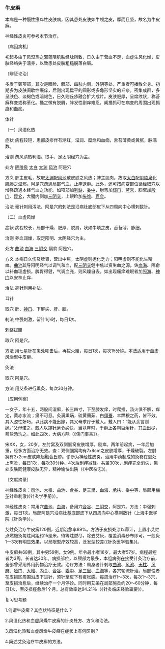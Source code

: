 ### 牛皮癣

本病是一种慢性瘙痒性皮肤病，因其患处皮肤如牛领之皮，厚而且坚，故名为牛皮癣。

神经性皮炎可参考本节治疗。

〔病因病机〕

初起多由于风湿热之邪蕴阻肌肤经脉所致，日久由于营血不足，血虚生风化燥，皮肤经络失于濡养，以致患处皮肤粗糙脱落白屑。

〔辨证论治〕

多发于颈项部，其次是眼睑、骶部、四肢内侧、外阴等处，严重者可播散全身。初期多为皮肤间歇性瘙痒，后则出现扁平的圆形或多角形坚实的丘疹，密集成群，多呈肤色、淡褐色或暗褐色，日久则丘疹融合扩大成片。皮肤肥厚，呈席纹状，称苔癣样变或称革化。搔之微有脱屑，阵发性剧痒难忍，阖搔抓可在病变的周围出现抓痕和血痂。

体针

（一）风湿化热

症状  病程较短，患部皮疹伴有潮红，湿润、糜烂和血痂，舌苔薄黄或黄腻，脉濡数。

治则  疏风清热利湿。取手、足太阴经穴为主。

处方  [阴陵泉](https://www.gmzyjc.com/read/zjs/zjs3.1.4-6-0.0.1.3.9.md)  [太白](https://www.gmzyjc.com/read/zjs/zjs3.1.4-6-0.0.1.3.3.md)  [太渊](https://www.gmzyjc.com/read/zjs/zjs3.1.1-3-0.1.1.3.9.md)  [风池](https://www.gmzyjc.com/read/zjs/zjs3.1.9-12-0.0.3.3.20.md)  阿是穴

方义  肺主皮毛，故取[太渊](https://www.gmzyjc.com/read/zjs/zjs3.1.1-3-0.1.1.3.9.md)配[风池](https://www.gmzyjc.com/read/zjs/zjs3.1.9-12-0.0.3.3.20.md)散皮肤之风热；脾主肌肉，故取[太白](https://www.gmzyjc.com/read/zjs/zjs3.1.4-6-0.0.1.3.3.md)配[阴陵泉](https://www.gmzyjc.com/read/zjs/zjs3.1.4-6-0.0.1.3.9.md)化肌腠之湿邪。阿是穴疏通局部气血，止痒退癣。此外，还可按病变部位循经取穴以增强疏通本经气血之功能。如项部加[列缺](https://www.gmzyjc.com/read/zjs/zjs3.1.1-3-0.1.1.3.7.md)、[委中](https://www.gmzyjc.com/read/zjs/zjs3.1.7-8-0.0.1.3.40.md)，肘弯加[郄门](https://www.gmzyjc.com/read/zjs/zjs3.1.9-12-0.0.1.3.4.md)、[劳宫](https://www.gmzyjc.com/read/zjs/zjs3.1.9-12-0.0.1.3.8.md)，腘窝加[殷门](https://www.gmzyjc.com/read/zjs/zjs3.1.7-8-0.0.1.3.37.md)、[昆仑](https://www.gmzyjc.com/read/zjs/zjs3.1.7-8-0.0.1.3.60.md)，大腿内侧加[三阴交](https://www.gmzyjc.com/read/zjs/zjs3.1.4-6-0.0.1.3.6.md)，上眼睑加[头维](https://www.gmzyjc.com/read/zjs/zjs3.1.1-3-0.1.3.3.8.md)、[百会](https://www.gmzyjc.com/read/zjs/zjs3.2.2-0.0.1.3.20.md)。

治法  毫针刺用泻法，阿是穴的刺法是沿病灶底部皮下从四周向中心横剌数针。

（二）血虚风燥

症状  病程较长，局部干燥、肥厚、脱屑，状如牛项之皮，舌苔薄，脉细。

治则  养血润燥，取足阳明、太阴经穴为主。

处方  [曲池](https://www.gmzyjc.com/read/zjs/zjs3.1.1-3-0.1.2.3.11.md)  [血海](https://www.gmzyjc.com/read/zjs/zjs3.1.4-6-0.0.1.3.10.md)  [三阴交](https://www.gmzyjc.com/read/zjs/zjs3.1.4-6-0.0.1.3.6.md)  隔俞  阿是穴。

方义  本病日久伤及脾胃，营出中焦，太阴虚则运化乏力；阳明虚则不能化生精血。[曲池](https://www.gmzyjc.com/read/zjs/zjs3.1.1-3-0.1.2.3.11.md)疏导阳明经气以调气和血，配[三阴交](https://www.gmzyjc.com/read/zjs/zjs3.1.4-6-0.0.1.3.6.md)健中焦以资生血之源。佐[血海](https://www.gmzyjc.com/read/zjs/zjs3.1.4-6-0.0.1.3.10.md)、隔俞以补血理虚损。脾胃得健，气调血充，则风燥自去。如出现瘙痒难眠者加[照海](https://www.gmzyjc.com/read/zjs/zjs3.1.7-8-0.0.2.3.6.md)、[神门](https://www.gmzyjc.com/read/zjs/zjs3.1.4-6-0.0.2.3.7.md)以安神止痒．

治法  亳针刺用补法。

耳针

取穴  肺、[神门](https://www.gmzyjc.com/read/zjs/zjs3.1.4-6-0.0.2.3.7.md)、下屏尖、肝、脑。

剌法  中强刺激，留针1小时，每日1次。

刺络拔罐

取穴  阿是穴。

方法  用七星针在患处叩击后，再拔火罐，每日1次，每次15分钟。本法适用于血虚风燥型牛皮癣。

灸法

取穴  阿是穴。

方法  用艾条进行熏灸，每次30分钟。

〔应用例案〕

一女子，年十五，两股间湿癣，长三四寸，下至膝发痒，时爬搔，汤火俱不解，痒定，黄赤水流；痛不可忍。灸满熏焫，硫黄䕡茹、白[僵蚕](https://www.gmzyjc.com/read/bc/bc10-0.0.8.0.0.md)、羊蹄根之药，皆不效。其入姿性妍巧，以此病不能出嫁，其父母求疗于戴人。戴人曰：“能从余言则瘥。”父母诺之。戴人以䤵针磨令尖快，当以痒时，于癣上各剌百余针，其血出尽，煎盐汤洗之。如此四次，大病方除（《儒门事亲》）。

宋XX，女，20岁。左肘窝及双侧腘窝皮肤增厚，剧痒。两年前起病，一年后加重，经多方面治疗无效。查：双侧腘窝均有7x8cm之皮肤增厚，干燥破裂。左肘窝有2x2cm皮肤隆起融合丘疹。诊断为神经性皮炎。治用中药制成的灸卷在患处上熏灸，每日1次，每次30分钟。4次后剧痒减轻。共薰30次，剧痒完全消失，患处皮肤同健康皮肤无异，精神愉快出院（《中医杂志》)。

〔文献摘录〕

神经性皮炎：[风池](https://www.gmzyjc.com/read/zjs/zjs3.1.9-12-0.0.3.3.20.md)、[大椎](https://www.gmzyjc.com/read/zjs/zjs3.2.2-0.0.1.3.14.md)、[曲池](https://www.gmzyjc.com/read/zjs/zjs3.1.1-3-0.1.2.3.11.md)、[合谷](https://www.gmzyjc.com/read/zjs/zjs3.1.1-3-0.1.2.3.4.md)、[足三里](https://www.gmzyjc.com/read/zjs/zjs3.1.1-3-0.1.3.3.36.md)、[血海](https://www.gmzyjc.com/read/zjs/zjs3.1.4-6-0.0.1.3.10.md)、[承扶](https://www.gmzyjc.com/read/zjs/zjs3.1.7-8-0.0.1.3.36.md)、[委中](https://www.gmzyjc.com/read/zjs/zjs3.1.7-8-0.0.1.3.40.md)等，局部用[梅花](https://www.gmzyjc.com/read/bc/bc11-0.0.20.0.0.md)针重刺激(《针灸学手册》）。

神经性皮炎：常用穴[曲池](https://www.gmzyjc.com/read/zjs/zjs3.1.1-3-0.1.2.3.11.md)、[血海](https://www.gmzyjc.com/read/zjs/zjs3.1.4-6-0.0.1.3.10.md)，备用穴[合谷](https://www.gmzyjc.com/read/zjs/zjs3.1.1-3-0.1.2.3.4.md)、[三阴交](https://www.gmzyjc.com/read/zjs/zjs3.1.4-6-0.0.1.3.6.md)，阿是穴。方法：中强刺激，每日1次。局部阿是穴沿病灶基底部皮下从四周向中心横刺数针（上海中医学院《针灸学》）。

艾炷灸治疗牛皮癣120例，近期治愈率89%。方法于皮损处涂以蒜汁，上置小艾炷点燃施灸每炷间距约15厘米，待等炷燃尽，除去艾灰，覆盖消毒纱布即可。一般灸1一3次有明显效果，以局限型疗效较高，泛发型较差(《针灸医学验集》)。

牛皮癣共68例，其中男59例，女9例。年令最小者16岁，最大者57岁。病程最短者为3周，长者达30年。病损部位，以颈部为最多，本组病例在接受针灸治疗前，全部曾采用外用药物治疗无效。治疗方法：周身者针剌取[曲池](https://www.gmzyjc.com/read/zjs/zjs3.1.1-3-0.1.2.3.11.md)、[风池](https://www.gmzyjc.com/read/zjs/zjs3.1.9-12-0.0.3.3.20.md)、[天柱](https://www.gmzyjc.com/read/zjs/zjs3.1.7-8-0.0.1.3.10.md)、[风府](https://www.gmzyjc.com/read/zjs/zjs3.2.2-0.0.1.3.16.md)、[哑门](https://www.gmzyjc.com/read/zjs/zjs3.2.2-0.0.1.3.15.md)、[大椎](https://www.gmzyjc.com/read/zjs/zjs3.2.2-0.0.1.3.14.md)、[内关](https://www.gmzyjc.com/read/zjs/zjs3.1.9-12-0.0.1.3.6.md)、[合谷](https://www.gmzyjc.com/read/zjs/zjs3.1.1-3-0.1.2.3.4.md)、[委中](https://www.gmzyjc.com/read/zjs/zjs3.1.7-8-0.0.1.3.40.md)、[足三里](https://www.gmzyjc.com/read/zjs/zjs3.1.1-3-0.1.3.3.36.md)、[血海](https://www.gmzyjc.com/read/zjs/zjs3.1.4-6-0.0.1.3.10.md)等，各穴轮流针治。局部性者在皮损区周围沿皮下进针，须针至皮下有痠胀感。每周治疗l～3次，每次1～3穴，至皮损治愈后，继续治疗一个月停诊。同时用艾条在局部施灸约20～60分钟，每日1次，至皮损痊愈后1个月。总有效率达94.21％（《针灸临床经验辑要》）。

复习思考题

1.何谓牛皮癣？其症状特征是什么？

2.风湿化热和血虚风燥牛皮癣的针炎处方、方义和治法。

3.风湿化热和血虚风燥牛皮癣在症状上有何区别？

4.简述艾灸治疗牛皮癣的方法。
